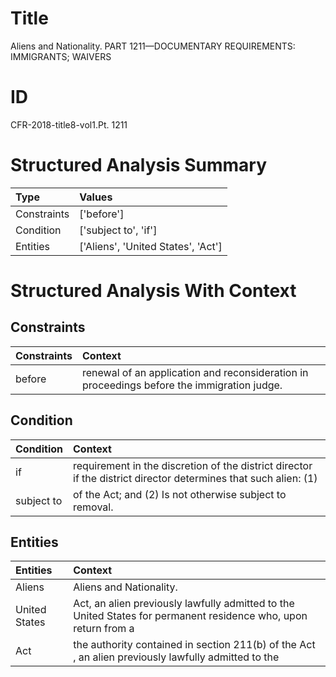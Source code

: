 # Title

 Aliens and Nationality. PART 1211—DOCUMENTARY REQUIREMENTS: IMMIGRANTS; WAIVERS


# ID

 CFR-2018-title8-vol1.Pt. 1211


# Structured Analysis Summary

| Type        | Values                             |
|:------------|:-----------------------------------|
| Constraints | ['before']                         |
| Condition   | ['subject to', 'if']               |
| Entities    | ['Aliens', 'United States', 'Act'] |


# Structured Analysis With Context

 


## Constraints

| Constraints   | Context                                                                                     |
|:--------------|:--------------------------------------------------------------------------------------------|
| before        | renewal of an application and reconsideration in proceedings before  the immigration judge. |


## Condition

| Condition   | Context                                                                                                         |
|:------------|:----------------------------------------------------------------------------------------------------------------|
| if          | requirement in the discretion of the district director if the district director determines that such alien: (1) |
| subject to  | of the Act; and (2) Is not otherwise subject to  removal.                                                       |


## Entities

| Entities      | Context                                                                                                         |
|:--------------|:----------------------------------------------------------------------------------------------------------------|
| Aliens        | Aliens  and Nationality.                                                                                        |
| United States | Act, an alien previously lawfully admitted to the United States for permanent residence who, upon return from a |
| Act           | the authority contained in section 211(b) of the Act , an alien previously lawfully admitted to the             |


